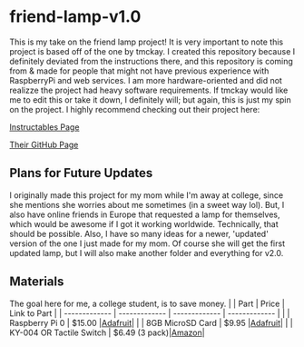 # friend-lamp-v1.0
This is my take on the friend lamp project! It is very important to note this project is based off of the one by tmckay. I created this repository because I definitely deviated from the instructions there, and this repository is coming from & made for people that might not have previous experience with RaspberryPi and web services. I am more hardware-oriented and did not realizze the project had heavy software requirements. If tmckay would like me to edit this or take it down, I definitely will; but again, this is just my spin on the project. I highly recommend checking out their project here:

[Instructables Page](https://www.instructables.com/DIY-Long-Distance-Best-Friend-Lights/)

[Their GitHub Page](https://github.com/tmckay1/best_friend_light)

## Plans for Future Updates
I originally made this project for my mom while I'm away at college, since she mentions she worries about me sometimes (in a sweet way lol). But, I also have online friends in Europe that requested a lamp for themselves, which would be awesome if I got it working worldwide. Technically, that should be possible. Also, I have so many ideas for a newer, 'updated' version of the one I just made for my mom. Of course she will get the first updated lamp, but I will also make another folder and everything for v2.0.

## Materials
The goal here for me, a college student, is to save money. 
|                          |           Part           |     Price     | Link to Part  |
|  -------------           |     -------------        | ------------- | ------------- |
|                          |     Raspberry Pi 0       |     $15.00    |[Adafruit](https://www.adafruit.com/product/3400)|
|                          |     8GB MicroSD Card     |     $9.95     |[Adafruit](https://www.adafruit.com/product/1294)|
|                          | KY-004 OR Tactile Switch | $6.49 (3 pack)|[Amazon](https://www.amazon.com/KY-004-Button-Switch-Sensor-Module/dp/B0786BDFT5)|

